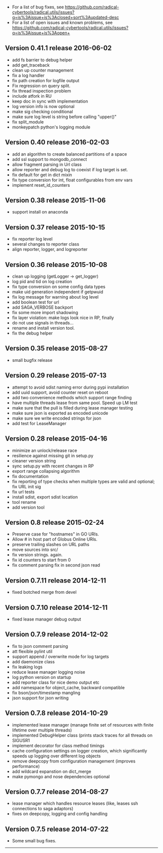 
  - For a list of bug fixes, see
    https://github.com/radical-cybertools/radical.utils/issues?q=is%3Aissue+is%3Aclosed+sort%3Aupdated-desc
  - For a list of open issues and known problems, see
    https://github.com/radical-cybertools/radical.utils/issues?q=is%3Aissue+is%3Aopen+


Version 0.41.1 release                                                2016-06-02
--------------------------------------------------------------------------------

  - add fs barrier to debug helper 
  - add get_traceback 
  - clean up counter management 
  - fix a log handler 
  - fix path creation for logfile output 
  - Fix regression on query split. 
  - fix thread inspection problem 
  - include atfork in RU 
  - keep doc in sync with implementation 
  - log version info is now optional 
  - make sig checking conditional 
  - make sure log level is string before calling "upper()" 
  - fix split_module
  - monkeypatch python's logging module 


Version 0.40 release                                                  2016-02-03
--------------------------------------------------------------------------------

  - add an algorithm to create balanced partitions of a space 
  - add ssl support to mongodb_connect 
  - allow fragment parsing in Url class
  - allow reporter and debug log to coexist if log target is set. 
  - fix default for get in dict mixin 
  - fix type conversion for int, float configurables from env vars 
  - implement reset_id_counters 


Version 0.38 release                                                  2015-11-06
--------------------------------------------------------------------------------

  - support install on anaconda


Version 0.37 release                                                  2015-10-15
--------------------------------------------------------------------------------

  - fix reporter log level
  - several changes to reporter class
  - align reporter, logger, and logreporter


Version 0.36 release                                                  2015-10-08
--------------------------------------------------------------------------------

  - clean up logging (getLogger -> get_logger)
  - log pid and tid on log creation 
  - fix type conversion on some config data types 
  - make uid generation independent if getpwuid
  - fix log message for warning about log level 
  - add boolean test for url 
  - add SAGA_VERBOSE backport 
  - fix some more import shadowing 
  - fix layer violation: make logs look nice in RP, finally
  - do not use signals in threads... 
  - rename and install version tool. 
  - fix the debug helper 


Version 0.35 release                                                  2015-08-27
--------------------------------------------------------------------------------

  - small bugfix release


Version 0.29 release                                                  2015-07-13
--------------------------------------------------------------------------------

  - attempt to avoid sdist naming error during pypi installation
  - add uuid support, avoid counter reset on reboot
  - add two convenience methods which support range finding
  - have multiple threads lease from same pool.  Speed up LM test
  - make sure that the pull is filled during lease manager testing
  - make sure json is exported as encoded unicode
  - make sure we write encoded strings for json
  - add test for LeaseManager


Version 0.28 release                                                  2015-04-16
--------------------------------------------------------------------------------

  - minimize an unlock/release race
  - resilience against missing git in setup.py
  - cleaner version string
  - sync setup.py with recent changes in RP
  - export range collapsing algorithm
  - fix documentation
  - fix reporting of type checks when multiple types are valid and optional; fix URL init sig
  - fix url tests
  - install sdist, export sdist location
  - tool rename 
  - add version tool 


Version 0.8 release                                                   2015-02-24
--------------------------------------------------------------------------------

  - Preserve case for "hostnames" in GO URIs.
  - Allow # in host part of Globus Online URIs.
  - preserve trailing slashes on URL paths
  - move sources into src/
  - fix version strings.  again.
  - fix id counters to start from 0
  - fix comment parsing fix in second json read


Version 0.7.11 release                                                2014-12-11
--------------------------------------------------------------------------------

  - fixed botched merge from devel


Version 0.7.10 release                                                2014-12-11
--------------------------------------------------------------------------------

  - fixed lease manager debug output


Version 0.7.9 release                                                 2014-12-02
--------------------------------------------------------------------------------

  - fix to json comment parsing
  - att flexible pylint util
  - support append / overwrite mode for log targets 
  - add daemonize class
  - fix leaking logs
  - reduce lease manager logging noise 
  - log python version on startup 
  - add reporter class for nice demo output etc
  - add namespace for object_cache, backward compatible 
  - fix bson/json/timestamp mangling 
  - json support for json writing


Version 0.7.8 release                                                 2014-10-29
--------------------------------------------------------------------------------
 
  - implemented lease manager (manage finite set of resources with
    finite lifetime over multiple threads)
  - implemented DebugHelper class (prints stack traces for all threads
    on SIGUSR1
  - implement decorator for class method timings
  - cache configuration settings on logger creation, which
    significantly speeds up logging over different log objects
  - remove deepcopy from configuration management (improves
    performance)
  - add wildcard expanstion on  dict_merge
  - make pymongo and nose dependencies optional


Version 0.7.7 release                                                 2014-08-27
--------------------------------------------------------------------------------

  - lease manager which handles resource leases (like, leases ssh connections to saga adaptors)
  - fixes on deepcopy, logging and config handling 


Version 0.7.5 release                                                 2014-07-22
--------------------------------------------------------------------------------

  - Some small bug fixes.


--------------------------------------------------------------------------------

